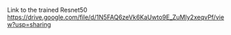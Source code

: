Link to the trained Resnet50 https://drive.google.com/file/d/1N5FAQ6zeVk6KaUwto9E_ZuMly2xeqvPf/view?usp=sharing
